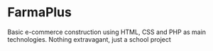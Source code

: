 # FarmaPlus
Basic e-commerce construction using HTML, CSS and PHP as main technologies. Nothing extravagant, just a school project
